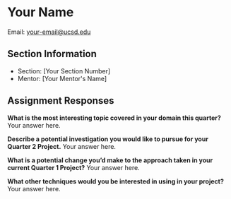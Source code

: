 # Your Name
Email: your-email@ucsd.edu

## Section Information
- Section: [Your Section Number]
- Mentor: [Your Mentor's Name]

## Assignment Responses

**What is the most interesting topic covered in your domain this quarter?**
Your answer here.

**Describe a potential investigation you would like to pursue for your Quarter 2 Project.**
Your answer here.

**What is a potential change you’d make to the approach taken in your current Quarter 1 Project?**
Your answer here.

**What other techniques would you be interested in using in your project?**
Your answer here.
